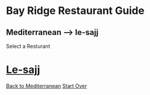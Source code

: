 # Bay Ridge Restaurant Guide
## Mediterranean --> le-sajj

Select a Resturant
# [Le-sajj](https://lesajjbk.com/)

[Back to Mediterranean](./mediterranean.md)
[Start Over](.../home.md)
